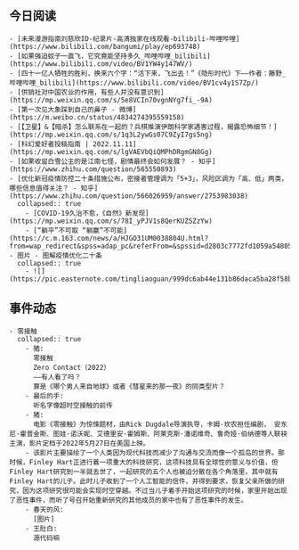 ## 今日阅读
	- [未来漫游指南刘慈欣ID-纪录片-高清独家在线观看-bilibili-哔哩哔哩](https://www.bilibili.com/bangumi/play/ep693748)
	- [如果强迫蚊子一直飞，它究竟能坚持多久_哔哩哔哩_bilibili](https://www.bilibili.com/video/BV1YW4y147WV/)
	- [四十一亿人牺牲的胜利，换来六个字：“活下来，飞出去！”《隐形时代》下——作者：藤野_哔哩哔哩_bilibili](https://www.bilibili.com/video/BV1cv4y1S7Zp/)
	- [供销社对中国农业的作用，有些人并没有意识到](https://mp.weixin.qq.com/s/5e8VCIn70vgnNYg7fi_-9A)
	- [第一次见大象踩到自己的鼻子 - 微博](https://m.weibo.cn/status/4834274395559158)
	- [【卫星】&【暗杀】怎么联系在一起的？兵棋推演伊朗科学家遇害过程，揭露恐怖细节！](https://mp.weixin.qq.com/s/1q3L2ywGs07C9ZyI7gs5ng)
	- [科幻爱好者投稿指南 | 2022.11.11](https://mp.weixin.qq.com/s/lgVAEVbQiQMPhDRgmGN8Gg)
	- [如果收留白雪公主的是江南七怪，剧情最终会如何发展？ - 知乎](https://www.zhihu.com/question/565550893)
	- [优化新冠疫情防控二十条措施公布，密接者管理调为「5+3」，风险区调为「高、低」两类，哪些信息值得关注？ - 知乎](https://www.zhihu.com/question/566026959/answer/2753983038)
	  collapsed:: true
		- [COVID-19久治不愈，《自然》新发现](https://mp.weixin.qq.com/s/78I_yPJV1s8QerKUZSZzYw)
		- [“躺平”不可取 “躺赢”不可能](https://c.m.163.com/news/a/HJGO31UM0038804U.html?from=wap_redirect&spss=adap_pc&referFrom=&spssid=d2803c7772fd1059a54805be880763a1&spsw=1&isFromH5Share=article)
	- 图片 - 图解疫情优化二十条
	  collapsed:: true
		- ![](https://pic.easternote.com/tingliaoguan/999dc6ab44e131b86daca5ba28f58b0.jpg)
## 事件动态
	- 零接触
	  collapsed:: true
		- 猪:
		  零接触
		  Zero Contact（2022）
		  ——有人看了吗？
		  算是《哪个男人来自地球》或者《彗星来的那一夜》的同类型片？
		- 最后的手:
		  听名字像超时空接触的前传
		- 猪:
		  电影《零接触》为惊悚题材，由Rick Dugdale导演执导，卡姆·坎农担任编剧， 安东尼·霍普金斯、图娃·诺沃妮、艾德里安·霍姆斯、阿莱克斯·潘诺维奇、鲁奇娅·伯纳德等人联袂主演，影片定档于2022年5月27日在美国上映。
		- 该影片主要描绘了一个人类因为现代科技而减少了沟通与交流而像一个孤岛的世界。那时候，Finley Hart正进行着一项重大的科技研究，这项科技具有全球性的意义与价值，但Finley Hart研究到一半就去世了，一起研究的五个人也被迫分散在各个角落里，其中就有Finley Hart的儿子。此时儿子收到了一个人工智能的信件，并得到要求，恢复父亲所做的研究，因为这项研究很可能会实现时空穿越。不过当儿子着手开始这项研究的时候，家里开始出现了恶性事件，而听了号召开始重新研究的其他成员的家中也有了恶性事件的发生。
		- 春天的风:
		  [图片]
		- 王肚白:
		  源代码嘛